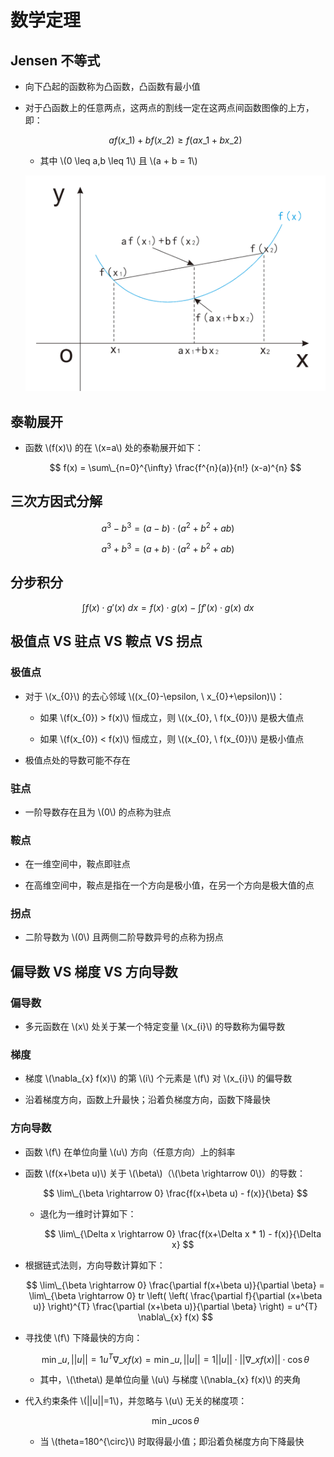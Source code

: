 <script type="text/javascript" src="http://cdn.mathjax.org/mathjax/latest/MathJax.js?config=default"></script>

# 数学定理

## Jensen 不等式

- 向下凸起的函数称为凸函数，凸函数有最小值

- 对于凸函数上的任意两点，这两点的割线一定在这两点间函数图像的上方，即：

	$$ a f(x\_{1}) + b f(x\_{2}) \geq f(a x\_{1} + b x\_{2}) $$
	
	- 其中 \\(0 \leq a,b \leq 1\\) 且 \\(a + b = 1\\)

	![img](images/convex.png)

## 泰勒展开

- 函数 \\(f(x)\\) 的在 \\(x=a\\) 处的泰勒展开如下：

	$$ f(x) = \sum\_{n=0}^{\infty} \frac{f^{n}(a)}{n!} (x-a)^{n} $$

## 三次方因式分解

$$ a^{3} - b^{3} = (a-b) \cdot \left( a^{2} + b^{2} + ab \right) $$

$$ a^{3} + b^{3} = (a+b) \cdot \left( a^{2} + b^{2} + ab \right) $$
 
## 分步积分

$$ \int f(x) \cdot g'(x) \ dx = f(x) \cdot g(x) - \int f'(x) \cdot g(x) \ dx $$

## 极值点 VS 驻点 VS 鞍点 VS 拐点

### 极值点

- 对于 \\(x\_{0}\\) 的去心邻域 \\((x\_{0}-\epsilon, \ x\_{0}+\epsilon)\\)：

	- 如果 \\(f(x\_{0}) > f(x)\\) 恒成立，则 \\((x\_{0}, \ f(x\_{0})\\) 是极大值点

	- 如果 \\(f(x\_{0}) < f(x)\\) 恒成立，则 \\((x\_{0}, \ f(x\_{0})\\) 是极小值点

- 极值点处的导数可能不存在

### 驻点

- 一阶导数存在且为 \\(0\\) 的点称为驻点

### 鞍点

- 在一维空间中，鞍点即驻点

- 在高维空间中，鞍点是指在一个方向是极小值，在另一个方向是极大值的点

### 拐点

- 二阶导数为 \\(0\\) 且两侧二阶导数异号的点称为拐点

## 偏导数 VS 梯度 VS 方向导数

### 偏导数

- 多元函数在 \\(x\\) 处关于某一个特定变量 \\(x\_{i}\\) 的导数称为偏导数

### 梯度

- 梯度 \\(\nabla\_{x} f(x)\\) 的第 \\(i\\) 个元素是 \\(f\\) 对 \\(x\_{i}\\) 的偏导数

- 沿着梯度方向，函数上升最快；沿着负梯度方向，函数下降最快

### 方向导数

- 函数 \\(f\\) 在单位向量 \\(u\\) 方向（任意方向）上的斜率

- 函数 \\(f(x+\beta u)\\) 关于 \\(\beta\\)（\\(\beta \rightarrow 0\\)）的导数：

	$$ \lim\_{\beta \rightarrow 0} \frac{f(x+\beta u) - f(x)}{\beta} $$

	- 退化为一维时计算如下：

		$$ \lim\_{\Delta x \rightarrow 0} \frac{f(x+\Delta x * 1) - f(x)}{\Delta x} $$

- 根据链式法则，方向导数计算如下：

	$$ \lim\_{\beta \rightarrow 0} \frac{\partial f(x+\beta u)}{\partial \beta} = \lim\_{\beta \rightarrow 0} tr \left( \left( \frac{\partial f}{\partial (x+\beta u)} \right)^{T} \frac{\partial (x+\beta u)}{\partial \beta} \right) = u^{T} \nabla\_{x} f(x) $$

- 寻找使 \\(f\\) 下降最快的方向：

	$$ \min\_{u, ||u||=1} u^{T} \nabla\_{x} f(x) = \min\_{u, ||u||=1} ||u|| \cdot ||\nabla\_{x} f(x)|| \cdot \cos \theta $$
	
	- 其中，\\(\theta\\) 是单位向量 \\(u\\) 与梯度 \\(\nabla\_{x} f(x)\\) 的夹角

- 代入约束条件 \\(||u||=1\\)，并忽略与 \\(u\\) 无关的梯度项：

	$$ \min\_{u} \cos \theta $$

	- 当 \\(theta=180^{\circ}\\) 时取得最小值；即沿着负梯度方向下降最快